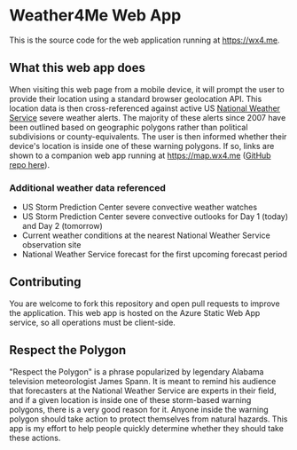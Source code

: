 # Weather4Me Web App

This is the source code for the web application running at https://wx4.me.

## What this web app does

When visiting this web page from a mobile device, it will prompt the user to provide their location using a standard browser geolocation API. This location data is then cross-referenced against active US [National Weather Service](https://weather.gov/) severe weather alerts. The majority of these alerts since 2007 have been outlined based on geographic polygons rather than political subdivisions or county-equivalents. The user is then informed whether their device's location is inside one of these warning polygons. If so, links are shown to a companion web app running at https://map.wx4.me ([GitHub repo here](https://github.com/kirkmawa/swa_map_wx4_me)).

### Additional weather data referenced
* US Storm Prediction Center severe convective weather watches
* US Storm Prediction Center severe convective outlooks for Day 1 (today) and Day 2 (tomorrow)
* Current weather conditions at the nearest National Weather Service observation site
* National Weather Service forecast for the first upcoming forecast period

## Contributing
You are welcome to fork this repository and open pull requests to improve the application. This web app is hosted on the Azure Static Web App service, so all operations must be client-side.

## Respect the Polygon
"Respect the Polygon" is a phrase popularized by legendary Alabama television meteorologist James Spann. It is meant to remind his audience that forecasters at the National Weather Service are experts in their field, and if a given location is inside one of these storm-based warning polygons, there is a very good reason for it. Anyone inside the warning polygon should take action to protect themselves from natural hazards. This app is my effort to help people quickly determine whether they should take these actions.